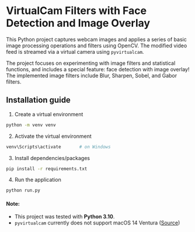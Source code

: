 # VirtualCam Filters with Face Detection and Image Overlay

This Python project captures webcam images and applies a series of basic image processing operations and filters using OpenCV. 
The modified video feed is streamed via a virtual camera using `pyvirtualcam`.

The project focuses on experimenting with image filters and statistical functions, and includes a special feature: face detection with image overlay!
The implemented image filters include Blur, Sharpen, Sobel, and Gabor filters.



## Installation guide
1. Create a virtual environment
```bash
python -m venv venv
```

2. Activate the virtual environment
```bash
venv\Scripts\activate       # on Windows
```

3. Install dependencies/packages
```bash
pip install -r requirements.txt
```

4. Run the application
```bash
python run.py
```

#### Note:
- This project was tested with **Python 3.10**.
- `pyvirtualcam` currently does not support macOS 14 Ventura ([Source](https://github.com/letmaik/pyvirtualcam/issues/111))